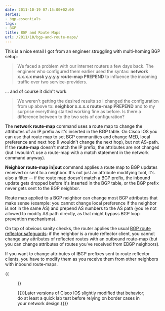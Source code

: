 ```yaml
---
date: 2011-10-19 07:15:00+02:00
series:
- bgp-essentials
tags:
- BGP
title: BGP and Route Maps
url: /2011/10/bgp-and-route-maps/
---
```

This is a nice email I got from an engineer struggling with multi-homing BGP setup:

> We faced a problem with our internet routers a few days back. The engineer who configured them earlier used the syntax: **network x.x.x.x mask y.y.y.y route-map PREPEND** to influence the incoming traffic over two service-providers.

\... and of course it didn't work.
<!--more-->
> We weren\'t getting the desired results so I changed the configuration from up above to: **neighbor x.x.x.x route-map PREPEND** and to my surprise everything started working fine as before. Is there a difference between to the two sets of configuration?

The **network route-map** command uses a route map to change the attributes of an IP prefix as it's inserted in the BGP table. On Cisco IOS you can use that route map to set BGP communities and change MED, local preference and next hop (I wouldn't change the next hop), but not AS-path. If the **route-map** doesn't match the IP prefix, the attributes are not changed (but I wouldn't use a route-map with a match statement in the network command anyway).

**Neighbor route-map** **in\|out** command applies a route map to BGP updates received or sent to a neighbor. It's not just an attribute modifying tool, it's also a filter -- if the route map doesn't match a BGP prefix, the inbound update gets dropped before it's inserted in the BGP table, or the BGP prefix never gets sent to the BGP neighbor.

Route map applied to a BGP neighbor can change most BGP attributes that make sense (example: you cannot change local preference if the neighbor is not in the same AS) and prepend AS numbers to the AS path (you're not allowed to modify AS path directly, as that might bypass BGP loop prevention mechanisms).

On top of obvious sanity checks, the router applies the usual [BGP route reflector safeguards](/2008/08/bgp-route-reflector-details/): if the neighbor is a route reflector client, you cannot change any attributes of reflected routes with an outbound route-map (but you can change attributes of routes you've received from EBGP neighbors). 

If you want to change attributes of IBGP prefixes sent to route reflector clients, you have to modify them as you receive them from other neighbors with inbound route-maps.

{{<figure src="/2011/10/s1600-note.png" caption="A quick summary of how BGP uses route maps">}}

{{<note warn>}}Later versions of Cisco IOS slightly modified that behavior; do at least a quick lab test before relying on border cases in your network design.{{</note>}}

